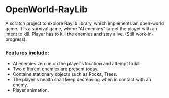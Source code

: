 # OpenWorld-RayLib

A scratch project to explore Raylib library, which implements an open-world game. It is a survival game, where "AI enemies" target the player with an intent to kill. Player has to kill the enemies and stay alive. (Still work-in-progress).

### Features include:
- AI enemies zero in on the player's location and attempt to kill.
- Two different enemies are present today.
- Contains stationary objects such as Rocks, Trees.
- The player's health shall keep decreasing when in contact with an enemy.
- Player animation.
